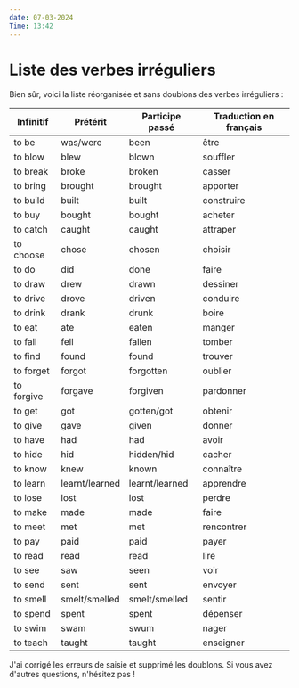 ```yaml
---
date: 07-03-2024
Time: 13:42
---
```

# Liste des verbes irréguliers

Bien sûr, voici la liste réorganisée et sans doublons des verbes irréguliers :

| Infinitif     | Prétérit       | Participe passé | Traduction en français |
| ------------- | -------------- | --------------- | ---------------------- |
| to be         | was/were       | been            | être                   |
| to blow       | blew           | blown           | souffler               |
| to break      | broke          | broken          | casser                 |
| to bring      | brought        | brought         | apporter               |
| to build      | built          | built           | construire             |
| to buy        | bought         | bought          | acheter                |
| to catch      | caught         | caught          | attraper               |
| to choose     | chose          | chosen          | choisir                |
| to do         | did            | done            | faire                  |
| to draw       | drew           | drawn           | dessiner               |
| to drive      | drove          | driven          | conduire               |
| to drink      | drank          | drunk           | boire                  |
| to eat        | ate            | eaten           | manger                 |
| to fall       | fell           | fallen          | tomber                 |
| to find       | found          | found           | trouver                |
| to forget     | forgot         | forgotten       | oublier                |
| to forgive    | forgave        | forgiven        | pardonner              |
| to get        | got            | gotten/got      | obtenir                |
| to give       | gave           | given           | donner                 |
| to have       | had            | had             | avoir                  |
| to hide       | hid            | hidden/hid      | cacher                 |
| to know       | knew           | known           | connaître              |
| to learn      | learnt/learned | learnt/learned  | apprendre              |
| to lose       | lost           | lost            | perdre                 |
| to make       | made           | made            | faire                  |
| to meet       | met            | met             | rencontrer             |
| to pay        | paid           | paid            | payer                  |
| to read       | read           | read            | lire                   |
| to see        | saw            | seen            | voir                   |
| to send       | sent           | sent            | envoyer                |
| to smell      | smelt/smelled  | smelt/smelled   | sentir                 |
| to spend      | spent          | spent           | dépenser               |
| to swim       | swam           | swum            | nager                  |
| to teach      | taught         | taught          | enseigner              |

J'ai corrigé les erreurs de saisie et supprimé les doublons. Si vous avez d'autres questions, n'hésitez pas !
